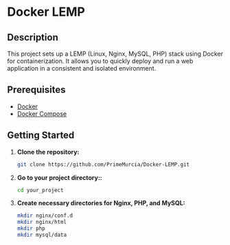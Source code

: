 # Docker LEMP

## Description

This project sets up a LEMP (Linux, Nginx, MySQL, PHP) stack using Docker for containerization. It allows you to quickly deploy and run a web application in a consistent and isolated environment.

## Prerequisites

- [Docker](https://docs.docker.com/get-docker/)
- [Docker Compose](https://docs.docker.com/compose/install/)

## Getting Started

1. **Clone the repository:**

   ```bash
   git clone https://github.com/PrimeMurcia/Docker-LEMP.git

2. **Go to your project directory::**

   ```bash
   cd your_project
   
3. **Create necessary directories for Nginx, PHP, and MySQL:**
   
   ```bash
   mkdir nginx/conf.d
   mkdir nginx/html
   mkdir php
   mkdir mysql/data


